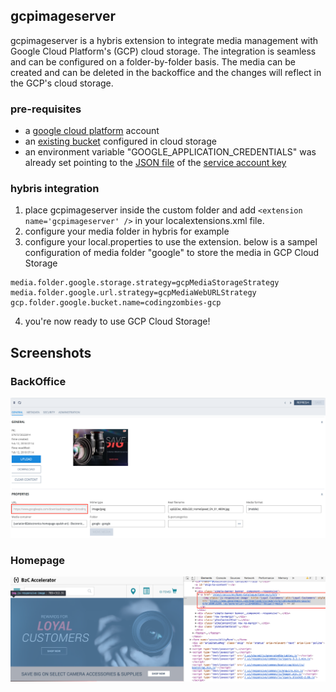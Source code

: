 ## gcpimageserver
gcpimageserver is a hybris extension to integrate media management with Google Cloud Platform's (GCP) cloud storage. The integration is seamless and can be configured on a folder-by-folder basis. The media can be created and can be deleted in the backoffice and the changes will reflect in the GCP's cloud storage.

### pre-requisites
* a [google cloud platform](https://cloud.google.com/) account
* an [existing bucket](https://cloud.google.com/storage/docs/quickstart-console) configured in cloud storage
* an environment variable "GOOGLE_APPLICATION_CREDENTIALS" was already set pointing to the [JSON file](https://cloud.google.com/storage/docs/reference/libraries) of the [service account key](https://cloud.google.com/storage/docs/reference/libraries)

### hybris integration
1. place gcpimageserver inside the custom folder and add `<extension name='gcpimageserver' />` in your localextensions.xml file.
2. configure your media folder in hybris for example
3. configure your local.properties to use the extension. below is a sampel configuration of media folder "google" to store the media in GCP Cloud Storage
~~~~
media.folder.google.storage.strategy=gcpMediaStorageStrategy
media.folder.google.url.strategy=gcpMediaWebURLStrategy
gcp.folder.google.bucket.name=codingzombies-gcp
~~~~
4. you're now ready to use GCP Cloud Storage!

## Screenshots
### BackOffice
![BackOffice](https://raw.githubusercontent.com/codezombies/gcpimageserver/master/resources/images/backoffice.png)

### Homepage
![Homepage](https://raw.githubusercontent.com/codezombies/gcpimageserver/master/resources/images/homepage.png)

